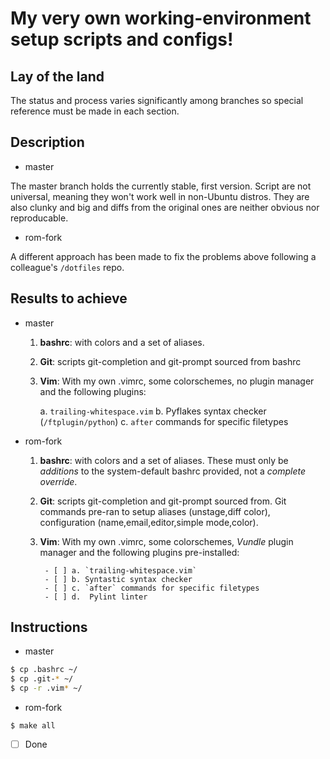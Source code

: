 # My very own working-environment setup scripts and configs!

## Lay of the land

The status and process varies significantly among branches so special
reference must be made in each section.


## Description

* master

The master branch holds the currently stable, first version.
Script are not universal, meaning they won't work well in
non-Ubuntu distros.
They are also clunky and big and diffs from the original ones are
neither obvious nor reproducable.

* rom-fork

A different approach has been made to fix the problems above following
a colleague's `/dotfiles` repo.


## Results to achieve

* master

    1. **bashrc**: with colors and a set of aliases.

    2. **Git**: scripts git-completion and git-prompt sourced from bashrc

    3. **Vim**: With my own .vimrc, some colorschemes, no plugin manager and
       the following plugins:

        a. `trailing-whitespace.vim`
        b. Pyflakes syntax checker (`/ftplugin/python`)
        c. `after` commands for specific filetypes

* rom-fork

    1. **bashrc**: with colors and a set of aliases. These must only be
        *additions* to the system-default bashrc provided, not a *complete
        override*.

    2. **Git**: scripts git-completion and git-prompt sourced from. Git
       commands pre-ran to setup aliases (unstage,diff color), configuration
       (name,email,editor,simple mode,color).

    3. **Vim**: With my own .vimrc, some colorschemes, *Vundle* plugin
        manager and the following plugins pre-installed:

            - [ ] a. `trailing-whitespace.vim`
            - [ ] b. Syntastic syntax checker
            - [ ] c. `after` commands for specific filetypes
            - [ ] d.  Pylint linter


## Instructions

* master

```bash
$ cp .bashrc ~/
$ cp .git-* ~/
$ cp -r .vim* ~/
```

* rom-fork

```$ make all```
- [ ] Done



